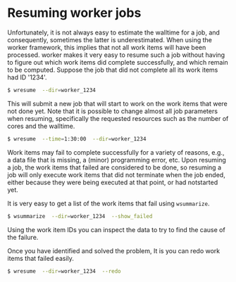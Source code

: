 # Resuming worker jobs

Unfortunately, it is not always easy to estimate the walltime for a job, and consequently, sometimes the latter is underestimated. When using the worker framework, this implies that not all work items will have been processed. worker makes it very easy to resume such a job without having to figure out which work items did complete successfully, and which remain to be computed. Suppose the job that did not complete all its work items had ID '1234'.

```bash
$ wresume  --dir=worker_1234
```

This will submit a new job that will start to work on the work items that were not done yet. Note that it is possible to change almost all job parameters when resuming, specifically the requested resources such as the number of cores and the walltime.

```bash
$ wresume  --time=1:30:00  --dir=worker_1234
```

Work items may fail to complete successfully for a variety of reasons, e.g., a data file that is missing, a (minor) programming error, etc. Upon resuming a job, the work items that failed are considered to be done, so resuming a job will only execute work items that did not terminate when the job ended, either because they were being executed at that point, or had notstarted yet.

It is very easy to get a list of the work items that fail using `wsummarize`.

```bash
$ wsummarize  --dir=worker_1234  --show_failed
```

Using the work item IDs you can inspect the data to try to find the cause of the failure.

Once you have identified and solved the problem, It is you can redo work items that failed easily.

```bash
$ wresume  --dir=worker_1234  --redo
```
